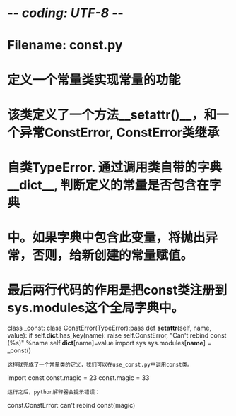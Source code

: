 # -*- coding: UTF-8 -*- 
# Filename: const.py 
# 定义一个常量类实现常量的功能 
# 
# 该类定义了一个方法__setattr()__，和一个异常ConstError, ConstError类继承 
# 自类TypeError. 通过调用类自带的字典__dict__, 判断定义的常量是否包含在字典 
# 中。如果字典中包含此变量，将抛出异常，否则，给新创建的常量赋值。 
# 最后两行代码的作用是把const类注册到sys.modules这个全局字典中。 
class _const: 
    class ConstError(TypeError):pass 
    def __setattr__(self, name, value): 
        if self.__dict__.has_key(name): 
            raise self.ConstError, "Can't rebind const (%s)" %name 
        self.__dict__[name]=value 
import sys 
sys.modules[__name__] = _const() 

    这样就完成了一个常量类的定义，我们可以在use_const.py中调用const类。 

import const 
const.magic = 23 
const.magic = 33 

    运行之后，python解释器会提示错误： 

const.ConstError: can't rebind const(magic) 
